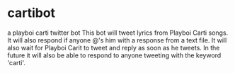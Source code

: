 # cartibot
a playboi carti twitter bot
This bot will tweet lyrics from Playboi Carti songs. It will also respond if anyone @'s him with a response from a text file.
It will also wait for Playboi Carit to tweet and reply as soon as he tweets. In the future it will also be able to respond to anyone 
tweeting with the keyword 'carti'.
